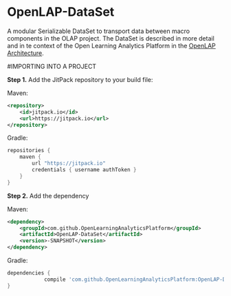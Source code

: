 # OpenLAP-DataSet
A modular Serializable DataSet to transport data between macro components in the OLAP project.
The DataSet is described in more detail and in te context of the Open Learning Analytics Platform in the
[OpenLAP Architecture](https://github.com/OpenLearningAnalyticsPlatform/OpenLAP-Architecture/wiki/4.5.1.-OLAP-Analytics-Methods:-Module-Views#package-olapdataset).

#IMPORTING INTO A PROJECT

**Step 1.** Add the JitPack repository to your build file:

Maven:
```xml
<repository>
    <id>jitpack.io</id>
    <url>https://jitpack.io</url>
</repository>
```
Gradle:
```gradle
repositories {
    maven {
        url "https://jitpack.io"
        credentials { username authToken }
    }
}
```

**Step 2.**  Add the dependency

Maven:
```xml
<dependency>
    <groupId>com.github.OpenLearningAnalyticsPlatform</groupId>
    <artifactId>OpenLAP-DataSet</artifactId>
    <version>-SNAPSHOT</version>
</dependency>
```
Gradle:
```gradle
dependencies {
	        compile 'com.github.OpenLearningAnalyticsPlatform:OpenLAP-DataSet:-SNAPSHOT'
}
```
